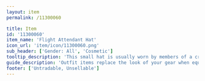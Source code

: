 ```yaml
---
layout: item
permalink: /11300060

title: Item
id: '11300060'
item_name: 'Flight Attendant Hat'
icon_url: 'item/icon/11300060.png'
sub_header: ['Gender: All', 'Cosmetic']
tooltip_description: 'This small hat is usually worn by members of a crew.'
guide_description: 'Outfit items replace the look of your gear when equipped.'
footer: ['Untradable, Unsellable']
---
```

